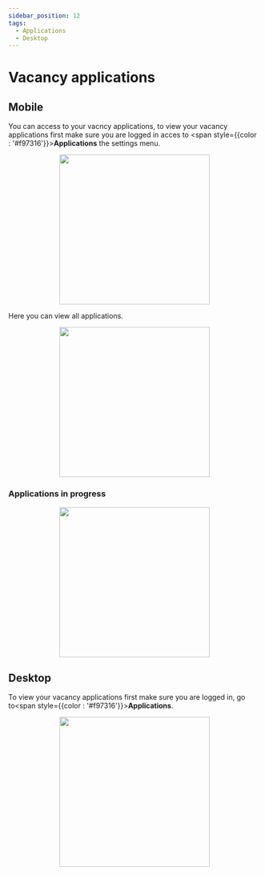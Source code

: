 ```yaml
---
sidebar_position: 12
tags:
  - Applications
  - Desktop
---
```


# Vacancy applications

## Mobile

You can access to your vacncy applications, to view your vacancy applications first make sure you are logged in acces to <span style={{color : '#f97316'}}>**Applications**</span> the settings menu.

<p align="center">
  <img src="/img/see-applications/applications.png" width="300" />
</p>

Here you can view all applications.

<p align="center">
  <img src="/img/see-applications/applications-2.png" width="300" />
</p>

### Applications in progress

<p align="center">
  <img src="/img/see-applications/applications-inprogress.png" width="300" />
</p>

## Desktop

To view your vacancy applications first make sure you are logged in, go to<span style={{color : '#f97316'}}>**Applications**</span>.

<p align="center">
  <img src="/img/see-applications/applications-desktop.png" width="300" />
</p>
